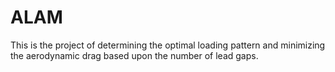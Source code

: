 # ALAM
This is the project of determining the optimal loading pattern and minimizing the aerodynamic drag based upon the number of lead gaps.
